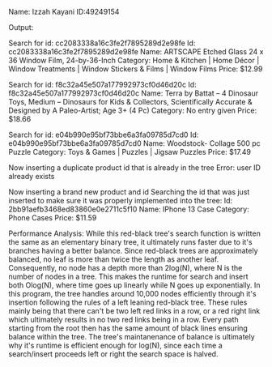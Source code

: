 Name: Izzah Kayani ID:49249154

Output:

Search for id: cc2083338a16c3fe2f7895289d2e98fe
Id: cc2083338a16c3fe2f7895289d2e98fe
Name: ARTSCAPE Etched Glass 24 x 36 Window Film, 24-by-36-Inch
Category: Home & Kitchen | Home Décor | Window Treatments | Window Stickers & Films | Window Films
Price: $12.99 

Search for id: f8c32a45e507a177992973cf0d46d20c
Id: f8c32a45e507a177992973cf0d46d20c
Name: Terra by Battat – 4 Dinosaur Toys, Medium – Dinosaurs for Kids & Collectors, Scientifically Accurate & Designed by A Paleo-Artist; Age 3+ (4 Pc)
Category: No entry given
Price: $18.66 

Search for id: e04b990e95bf73bbe6a3fa09785d7cd0
Id: e04b990e95bf73bbe6a3fa09785d7cd0
Name: Woodstock- Collage 500 pc Puzzle
Category: Toys & Games | Puzzles | Jigsaw Puzzles
Price: $17.49 

Now inserting a duplicate product id that is already in the tree
Error: user ID already exists

Now inserting a brand new product and id
Searching the id that was just inserted to make sure it was properly implemented into the tree:
Id: 2bb91aefb3468ed83860e0e2711c5f10
Name: IPhone 13 Case
Category: Phone Cases 
Price: $11.59

Performance Analysis: 
While this red-black tree's search function is written the same as an elementary binary tree, it ultimately runs faster due to it's branches having a better balance. Since red-black trees are approximately balanced, no 
leaf is more than twice the length as another leaf. Consequently, no node has a depth more than 2log(N), where N is the number of nodes in a tree. This makes the runtime for search and insert both Olog(N), where time goes 
up linearly while N goes up exponentially. In this program, the tree handles around 10,000 nodes efficiently through it's insertion following the rules of a left leaning red-black tree. These rules mainly being that there 
can't be two left red links in a row, or a red right link which ultimately results in no two red links being in a row. Every path starting from the root then has the same amount of black lines ensuring balance within the 
tree. The tree's maintanenance of balance is ultimately why it's runtime is efficient enough for log(N), since each time a search/insert proceeds left or right the search space is halved.
